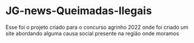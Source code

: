 # JG-news-Queimadas-Ilegais

Esse foi o projeto criado para o concurso agrinho 2022 onde foi criado um site abordando alguma causa social presente na região onde moramos
